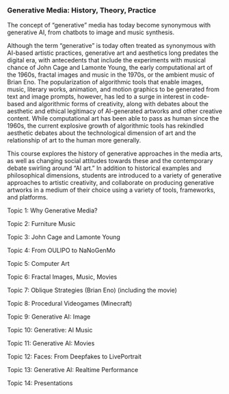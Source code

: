 ### Generative Media: History, Theory, Practice

The concept of “generative” media has today become synonymous with generative AI, from chatbots to image and music synthesis. 

Although the term “generative” is today often treated as synonymous with AI-based artistic practices, generative art and aesthetics long predates the digital era, with antecedents that include the experiments with musical chance of John Cage and Lamonte Young, the early computational art of the 1960s, fractal images and music in the 1970s,  or the ambient music of Brian Eno. The popularization of algorithmic tools that enable images, music, literary works, animation, and motion graphics to be generated from text and image prompts, however, has led to a surge in interest in code-based and algorithmic forms of creativity, along with debates about the aesthetic and ethical legitimacy of AI-generated artworks and other creative content. While computational art has been able to pass as human since the 1960s, the current explosive growth of algorithmic tools has rekindled aesthetic debates about the technological dimension of art and the relationship of art to the human more generally.

This course explores the history of generative approaches in the media arts, as well as changing social attitudes towards these and the contemporary debate swirling around “AI art.” In addition to historical examples and philosophical dimensions, students are introduced to a variety of generative approaches to artistic creativity, and collaborate on producing generative artworks in a medium of their choice using a variety of tools, frameworks, and platforms.

Topic 1: Why Generative Media?

Topic 2: Furniture Music

Topic 3: John Cage and Lamonte Young

Topic 4: From OULIPO to NaNoGenMo

Topic 5: Computer Art

Topic 6: Fractal Images, Music, Movies

Topic 7: Oblique Strategies (Brian Eno) (including the movie)

Topic 8: Procedural Videogames (Minecraft) 

Topic 9: Generative AI: Image

Topic 10: Generative: AI Music

Topic 11: Generative AI: Movies

Topic 12: Faces: From Deepfakes to LivePortrait

Topic 13: Generative AI: Realtime Performance

Topic 14: Presentations







